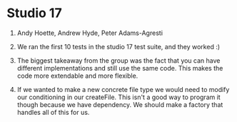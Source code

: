# Studio 17

1. Andy Hoette, Andrew Hyde, Peter Adams-Agresti

2. We ran the first 10 tests in the studio 17 test suite, and they worked :)

3. The biggest takeaway from the group was the fact that you can have different implementations and still
use the same code. This makes the code more extendable and more flexible.

4. If we wanted to make a new concrete file type we would need to modify our conditioning in our createFile. 
This isn't a good way to program it though because we have dependency. We should make a factory that handles
all of this for us.

